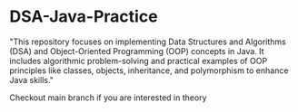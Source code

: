 # DSA-Java-Practice
"This repository focuses on implementing Data Structures and Algorithms (DSA) and Object-Oriented Programming (OOP) concepts in Java. It includes algorithmic problem-solving and practical examples of OOP principles like classes, objects, inheritance, and polymorphism to enhance Java skills."

Checkout main branch if you are interested in theory
